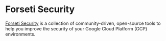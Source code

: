 # Forseti Security

[Forseti Security](https://forsetisecurity.org/) is a collection of community-driven, open-source tools to help you improve the security of your Google Cloud Platform (GCP) environments.
